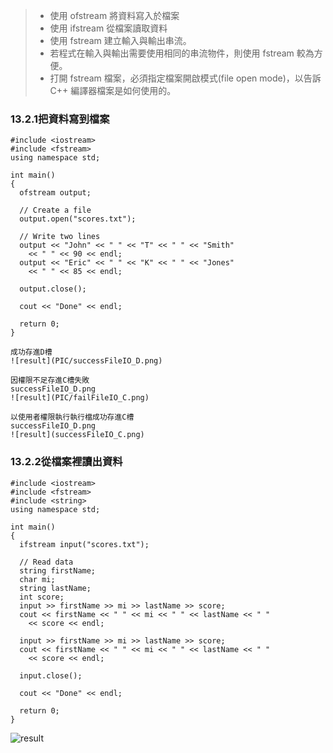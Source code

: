 
>* 使用 ofstream 將資料寫入於檔案
>* 使用 ifstream 從檔案讀取資料
>* 使用 fstream 建立輸入與輸出串流。
>* 若程式在輸入與輸出需要使用相同的串流物件，則使用 fstream 較為方便。
>* 打開 fstream 檔案，必須指定檔案開啟模式(file open mode)，以告訴 C++ 編譯器檔案是如何使用的。

### 13.2.1把資料寫到檔案
```
#include <iostream>
#include <fstream>
using namespace std;

int main()
{
  ofstream output;

  // Create a file
  output.open("scores.txt");

  // Write two lines
  output << "John" << " " << "T" << " " << "Smith" 
    << " " << 90 << endl;
  output << "Eric" << " " << "K" << " " << "Jones" 
    << " " << 85 << endl;

  output.close();

  cout << "Done" << endl;

  return 0;
}
```

```
成功存進D槽
![result](PIC/successFileIO_D.png)
```

```
因權限不足存進C槽失敗
successFileIO_D.png
![result](PIC/failFileIO_C.png)
```

```
以使用者權限執行執行檔成功存進C槽
successFileIO_D.png
![result](successFileIO_C.png)
```

### 13.2.2從檔案裡讀出資料
```
#include <iostream>
#include <fstream>
#include <string>
using namespace std;

int main()
{
  ifstream input("scores.txt");

  // Read data
  string firstName;
  char mi;
  string lastName;
  int score;
  input >> firstName >> mi >> lastName >> score;
  cout << firstName << " " << mi << " " << lastName << " "
    << score << endl;

  input >> firstName >> mi >> lastName >> score;
  cout << firstName << " " << mi << " " << lastName << " "
    << score << endl;

  input.close();

  cout << "Done" << endl;

  return 0;
}

```
![result](FileIO.png)
